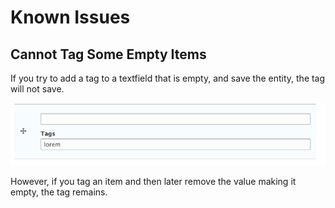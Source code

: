 <!--
id: issues
tags: ''
-->

# Known Issues

## Cannot Tag Some Empty Items

If you try to add a tag to a textfield that is empty, and save the entity, the tag will not save.

![title](../../images/issue1.png)

However, if you tag an item and then later remove the value making it empty, the tag remains.

